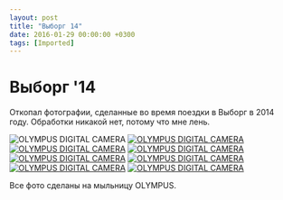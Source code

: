 ```yaml
---
layout: post
title: "Выборг 14"
date: 2016-01-29 00:00:00 +0300
tags: [Imported]
---
```

# Выборг '14

Откопал фотографии, сделанные во время поездки в Выборг в 2014 году. Обработки никакой нет, потому что мне лень.

![OLYMPUS DIGITAL CAMERA](https://vlaim.s3.amazonaws.com/uploads/2016/01/P1011901-1024x768.jpg) [![OLYMPUS DIGITAL CAMERA](https://vlaim.s3.amazonaws.com/uploads/2016/01/P1011893-1024x768.jpg)](https://vlaim.s3.amazonaws.com/uploads/2016/01/P1011893.jpg) [![OLYMPUS DIGITAL CAMERA](https://vlaim.s3.amazonaws.com/uploads/2016/01/P1011890-1024x768.jpg)](https://vlaim.s3.amazonaws.com/uploads/2016/01/P1011890.jpg) [![OLYMPUS DIGITAL CAMERA](https://vlaim.s3.amazonaws.com/uploads/2016/01/P1011888-1024x768.jpg)](https://vlaim.s3.amazonaws.com/uploads/2016/01/P1011888.jpg) [![OLYMPUS DIGITAL CAMERA](https://vlaim.s3.amazonaws.com/uploads/2016/01/P1011884-1024x768.jpg)](https://vlaim.s3.amazonaws.com/uploads/2016/01/P1011884.jpg) [![OLYMPUS DIGITAL CAMERA](https://vlaim.s3.amazonaws.com/uploads/2016/01/P1011883-1024x768.jpg)](https://vlaim.s3.amazonaws.com/uploads/2016/01/P1011883.jpg) [![OLYMPUS DIGITAL CAMERA](https://vlaim.s3.amazonaws.com/uploads/2016/01/P1011879-1024x768.jpg)](https://vlaim.s3.amazonaws.com/uploads/2016/01/P1011879.jpg) [![OLYMPUS DIGITAL CAMERA](https://vlaim.s3.amazonaws.com/uploads/2016/01/P1011869-1024x768.jpg)](https://vlaim.s3.amazonaws.com/uploads/2016/01/P1011869.jpg)

Все фото сделаны на мыльницу OLYMPUS.